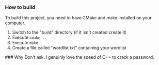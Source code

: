 ### How to build

To build this project, you need to have CMake and make installed on your computer.

1. Switch to the "build" directory (if it isn't created create it)
2. Execute `cmake ..`
3. Execute `make`
4. Create a file called "wordlist.txt" containing your wordlist

### Why
Don't ask. I genuinly love the speed of C++ to crack a password.
